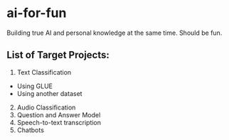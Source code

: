 # ai-for-fun
Building true AI and personal knowledge at the same time. Should be fun.

## List of Target Projects:
1. Text Classification
  - Using GLUE
  - Using another dataset
2. Audio Classification
3. Question and Answer Model
4. Speech-to-text transcription
5. Chatbots
